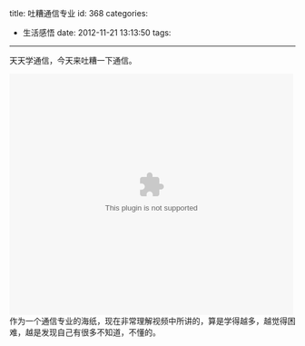 title: 吐糟通信专业
id: 368
categories:
  - 生活感悟
date: 2012-11-21 13:13:50
tags:
---

天天学通信，今天来吐糟一下通信。<div><embed class="blog_flash" id="0.25766758527606726" menu="false" invokeURLs="false" allowNetworking="internal" allowFullScreen="false" allowscriptaccess="never" wmode="transparent" src="http://player.youku.com/player.php/sid/XMjY3NjY3NTEy/v.swf" height="425" width="500"/></div><!--more-->
作为一个通信专业的海纸，现在非常理解视频中所讲的，算是学得越多，越觉得困难，越是发现自己有很多不知道，不懂的。
